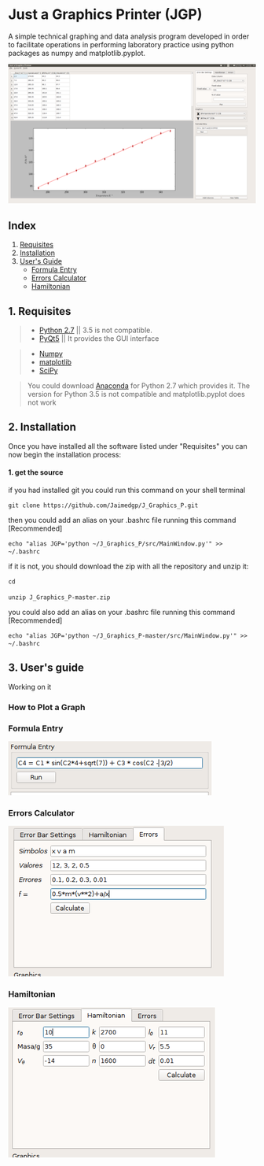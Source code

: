 # Just a Graphics Printer (JGP)

  A simple technical graphing and data analysis program developed in order to facilitate operations in performing laboratory practice using python packages as numpy and matplotlib.pyplot.
  
  ![alt text](docs/Photos/Screenshot_JGP.png "Logo Title Text 1")

## Index

1. [Requisites](#requisites)
2. [Installation](#installation)
3. [User's Guide](#UserGuide)
	* [Formula Entry](#formulaEntry)
	* [Errors Calculator](#errorsCalculator)
	* [Hamiltonian](#hamiltonian)
  
## <a name="requisites"></a> 1. Requisites
  
>* [Python 2.7](https://www.python.org/download/releases/2.7/) || 3.5 is not compatible.
>* [PyQt5](https://www.riverbankcomputing.com/software/pyqt/download5) || It provides the GUI interface

>* [Numpy](http://www.numpy.org/) 
>* [matplotlib](http://matplotlib.org/) 
>* [SciPy](https://www.scipy.org/install.html)

> You could download [Anaconda](https://www.continuum.io/downloads) for Python 2.7 which provides it. The version for Python 3.5 is not compatible and matplotlib.pyplot does not work

## <a name="installation"></a> 2. Installation

Once you have installed all the software listed under "Requisites" you can now begin the installation process:

#### 1. get the source

if you had installed git you could run this command on your shell terminal

``` shell
git clone https://github.com/Jaimedgp/J_Graphics_P.git
```

then you could add an alias on your .bashrc file running this command [Recommended]

``` shell
echo "alias JGP='python ~/J_Graphics_P/src/MainWindow.py'" >> ~/.bashrc
```
  
if it is not, you should download the zip with all the repository and unzip it:

``` shell
cd

unzip J_Graphics_P-master.zip
```

you could also add an alias on your .bashrc file running this command [Recommended]

``` shell
echo "alias JGP='python ~/J_Graphics_P-master/src/MainWindow.py'" >> ~/.bashrc
```

## <a name="UserGuide"></a> 3. User's guide

Working on it

### <a name="PlotaGraph"></a> How to Plot a Graph


### <a name="formulaEntry"></a> Formula Entry

![alt text](docs/Photos/FormulaEntry.png "Logo Title Text 1")


### <a name="errorsCalculator"></a> Errors Calculator

![alt text](docs/Photos/ErrorCalc.png "Logo Title Text 1")

#### 

### <a name="hamiltonian"></a> Hamiltonian

![alt text](docs/Photos/Hamil.png)
